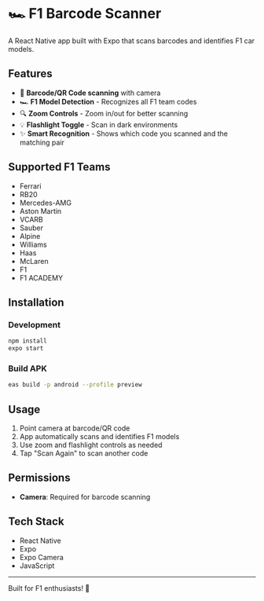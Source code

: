 # 🏎️ F1 Barcode Scanner

A React Native app built with Expo that scans barcodes and identifies F1 car models.

## Features

- 📱 **Barcode/QR Code scanning** with camera
- 🏎️ **F1 Model Detection** - Recognizes all F1 team codes
- 🔍 **Zoom Controls** - Zoom in/out for better scanning
- 💡 **Flashlight Toggle** - Scan in dark environments
- ✨ **Smart Recognition** - Shows which code you scanned and the matching pair

## Supported F1 Teams

- Ferrari
- RB20
- Mercedes-AMG  
- Aston Martin
- VCARB
- Sauber
- Alpine
- Williams
- Haas
- McLaren
- F1
- F1 ACADEMY

## Installation

### Development
```bash
npm install
expo start
```

### Build APK
```bash
eas build -p android --profile preview
```

## Usage

1. Point camera at barcode/QR code
2. App automatically scans and identifies F1 models
3. Use zoom and flashlight controls as needed
4. Tap "Scan Again" to scan another code

## Permissions

- **Camera**: Required for barcode scanning

## Tech Stack

- React Native
- Expo
- Expo Camera
- JavaScript

---

Built for F1 enthusiasts! 🏁

